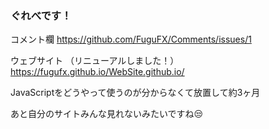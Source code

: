 ### ぐれべです！
コメント欄
https://github.com/FuguFX/Comments/issues/1

ウェブサイト （リニューアルしました！）
https://fugufx.github.io/WebSite.github.io/

JavaScriptをどうやって使うのが分からなくて放置して約3ヶ月

あと自分のサイトみんな見れないみたいですね😒
<!--
**FuguFX/FuguFX** is a ✨ _special_ ✨ repository because its `README.md` (this file) appears on your GitHub profile.

Here are some ideas to get you started:

- 🔭 I’m currently working on ...
- 🌱 I’m currently learning ...
- 👯 I’m looking to collaborate on ...
- 🤔 I’m looking for help with ...
- 💬 Ask me about ...
- 📫 How to reach me: ...
- 😄 Pronouns: ...
- ⚡ Fun fact: ...
-->
